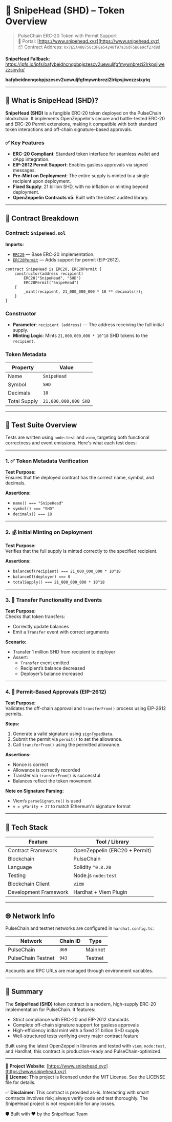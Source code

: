 # 🎯 SnipeHead (SHD) – Token Overview

> PulseChain ERC-20 Token with Permit Support  
> 🧠 Portal: [https://www.snipehead.xyz](https://www.snipehead.xyz)  
> 📦 Contract Address: `0x7E5A488756c3FEe54248f97a36dF5B0e9cf27d8d`

**SnipeHead Fallback**: https://ipfs.io/ipfs/bafybeidncnqobpjszescv2uewuljfgfmywnbrezi2lrkpsjiwezzsixytq/

**bafybeidncnqobpjszescv2uewuljfgfmywnbrezi2lrkpsjiwezzsixytq**

---

## 🔹 What is SnipeHead (SHD)?

**SnipeHead (SHD)** is a fungible ERC-20 token deployed on the PulseChain blockchain. It implements OpenZeppelin's secure and battle-tested ERC-20 and ERC-20 Permit extensions, making it compatible with both standard token interactions and off-chain signature-based approvals.

### ✅ Key Features

- **ERC-20 Compliant**: Standard token interface for seamless wallet and dApp integration.
- **EIP-2612 Permit Support**: Enables gasless approvals via signed messages.
- **Pre-Mint on Deployment**: The entire supply is minted to a single recipient upon deployment.
- **Fixed Supply**: 21 billion SHD, with no inflation or minting beyond deployment.
- **OpenZeppelin Contracts v5**: Built with the latest audited library.

---

## 📄 Contract Breakdown

### Contract: `SnipeHead.sol`

**Imports:**

- [`ERC20`](https://docs.openzeppelin.com/contracts/5.x/api/token/erc20) — Base ERC-20 implementation.
- [`ERC20Permit`](https://docs.openzeppelin.com/contracts/5.x/api/token/erc20#ERC20Permit) — Adds support for permit (EIP-2612).

```solidity
contract SnipeHead is ERC20, ERC20Permit {
    constructor(address recipient)
        ERC20("SnipeHead", "SHD")
        ERC20Permit("SnipeHead")
    {
        _mint(recipient, 21_000_000_000 * 10 ** decimals());
    }
}
```

### Constructor

- **Parameter**: `recipient (address)` — The address receiving the full initial supply.
- **Minting Logic**: Mints `21,000,000,000 * 10^18` SHD tokens to the `recipient`.

### Token Metadata

| Property      | Value                   |
|---------------|--------------------------|
| Name          | `SnipeHead`              |
| Symbol        | `SHD`                    |
| Decimals      | `18`                     |
| Total Supply  | `21,000,000,000 SHD`     |

---

## 🧪 Test Suite Overview

Tests are written using `node:test` and `viem`, targeting both functional correctness and event emissions. Here's what each test does:

---

### 1. ✅ Token Metadata Verification

**Test Purpose:**  
Ensures that the deployed contract has the correct name, symbol, and decimals.

**Assertions:**
- `name() === "SnipeHead"`
- `symbol() === "SHD"`
- `decimals() === 18`

---

### 2. 💰 Initial Minting on Deployment

**Test Purpose:**  
Verifies that the full supply is minted correctly to the specified recipient.

**Assertions:**
- `balanceOf(recipient) === 21_000_000_000 * 10^18`
- `balanceOf(deployer) === 0`
- `totalSupply() === 21_000_000_000 * 10^18`

---

### 3. 🔁 Transfer Functionality and Events

**Test Purpose:**  
Checks that token transfers:
- Correctly update balances
- Emit a `Transfer` event with correct arguments

**Scenario:**
- Transfer 1 million SHD from recipient to deployer
- Assert:
  - `Transfer` event emitted
  - Recipient’s balance decreased
  - Deployer’s balance increased

---

### 4. 📝 Permit-Based Approvals (EIP-2612)

**Test Purpose:**  
Validates the off-chain approval and `transferFrom()` process using EIP-2612 permits.

**Steps:**
1. Generate a valid signature using `signTypedData`.
2. Submit the permit via `permit()` to set the allowance.
3. Call `transferFrom()` using the permitted allowance.

**Assertions:**
- Nonce is correct
- Allowance is correctly recorded
- Transfer via `transferFrom()` is successful
- Balances reflect the token movement

**Note on Signature Parsing:**
- Viem’s `parseSignature()` is used
- `v = yParity + 27` to match Ethereum's signature format

---

## 🧠 Tech Stack

| Feature                | Tool / Library                  |
|------------------------|----------------------------------|
| Contract Framework     | OpenZeppelin (ERC20 + Permit)    |
| Blockchain             | PulseChain                       |
| Language               | Solidity `^0.8.20`               |
| Testing                | Node.js `node:test`              |
| Blockchain Client      | [`viem`](https://viem.sh)        |
| Development Framework  | Hardhat + Viem Plugin            |

---

## 🌐 Network Info

PulseChain and testnet networks are configured in `hardhat.config.ts`:

| Network            | Chain ID | Type     |
|--------------------|----------|----------|
| PulseChain         | `369`    | Mainnet  |
| PulseChain Testnet | `943`    | Testnet  |

Accounts and RPC URLs are managed through environment variables.

---

## 📌 Summary

The **SnipeHead (SHD)** token contract is a modern, high-supply ERC-20 implementation for PulseChain. It features:

- Strict compliance with ERC-20 and EIP-2612 standards  
- Complete off-chain signature support for gasless approvals  
- High-efficiency initial mint with a fixed 21 billion SHD supply  
- Well-structured tests verifying every major contract feature  

Built using the latest OpenZeppelin libraries and tested with `viem`, `node:test`, and Hardhat, this contract is production-ready and PulseChain-optimized.

---

🔗 **Project Website**: [https://www.snipehead.xyz](https://www.snipehead.xyz)  
📄 **License**: This project is licensed under the MIT License. See the LICENSE file for details.

✅ **Disclaimer**: This contract is provided as-is. Interacting with smart contracts involves risk; always verify code and test thoroughly. The SnipeHead project is not responsible for any losses.

🛡 Built with ❤️ by the SnipeHead Team
